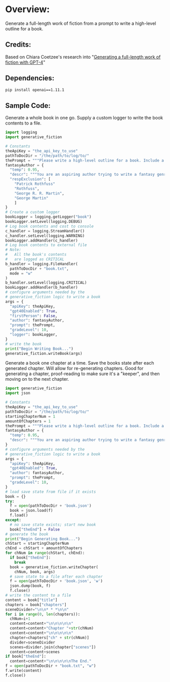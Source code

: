 # Overview:
Generate a full-length work of fiction from a prompt to write a high-level outline for a book.

## Credits:

Based on Chiara Coetzee's research into "[Generating a full-length work of fiction with GPT-4](#https://medium.com/@chiaracoetzee/generating-a-full-length-work-of-fiction-with-gpt-4-4052cfeddef3)"

## Dependencies:

```sh
pip install openai==1.11.1
```

## Sample Code:

Generate a whole book in one go. Supply a custom logger to write the book contents to a file.

```python
import logging
import generative_fiction

# Constants
theApiKey = "the_api_key_to_use"
pathToDocDir = "/the/path/to/log/to/"
thePrompt = """Please write a high-level outline for a book. Include a list of characters and a short description of each character. Include a list of chapters and a short summary of what happens in each chapter. You can pick any title and genre you want."""
fantasyAuthor = {
  "temp": 0.95,
  "descr": """You are an aspiring author trying to write a fantasy genre fan fiction book. The prose you write in is inspired by modern-day fantasy genere authors such as Patrick Rothfuss and George R. R. Martin.""",
  "respExclusion": [
    "Patrick Rothfuss"
    "Rothfuss",
    "George R. R. Martin",
    "George Martin"
    ]
}
# Create a custom logger
bookLogger = logging.getLogger("book")
bookLogger.setLevel(logging.DEBUG)
# Log book contents and cost to console
c_handler = logging.StreamHandler()
c_handler.setLevel(logging.WARNING)
bookLogger.addHandler(c_handler)
# Log book contents to external file
# Note:
#   All the book's contents
#   are logged as CRITICAL
b_handler = logging.FileHandler(
  pathToDocDir + "book.txt", 
  mode = "w"
)
b_handler.setLevel(logging.CRITICAL)
bookLogger.addHandler(b_handler)
# configure arguments needed by the
# generative_fiction logic to write a book
args = {
  "apiKey": theApiKey,
  "gpt40Enabled": True,
  "firstPerson": False,
  "author": fantasyAuthor,
  "prompt": thePrompt,
  "gradeLevel": 10,
  "logger": bookLogger,
}
# write the book
print("Begin Writing Book...")
generative_fiction.writeBook(args)
```

Generate a book one chapter at a time. Save the books state after each generated chapter. Will allow for re-generating chapters. Good for generating a chapter, proof-reading to make sure it's a "keeper", and then moving on to the next chapter.

```python
import generative_fiction
import json

# Constants
theApiKey = "the_api_key_to_use"
pathToDocDir = "/the/path/to/log/to/"
startingChapterNum = 1
amountOfChapters = 1
thePrompt = """Please write a high-level outline for a book. Include a list of characters and a short description of each character. Include a list of chapters and a short summary of what happens in each chapter. You can pick any title and genre you want."""
fantasyAuthor = {
  "temp": 0.95,
  "descr": """You are an aspiring author trying to write a fantasy genre fan fiction book."""
}
# configure arguments needed by the
# generative_fiction logic to write a book
args = {
  "apiKey": theApiKey,
  "gpt40Enabled": True,
  "author": fantasyAuthor,
  "prompt": thePrompt,
  "gradeLevel": 10,
}
# load save state from file if it exists
book = {}
try:
  f = open(pathToDocDir + 'book.json') 
  book = json.load(f)
  f.load()
except:
  # no save state exists; start new book
  book["theEnd"] = False
# generate the book
print("Begin Generating Book...")
chStart = startingChapterNum
chEnd = chStart + amountOfChapters
for chNum in range(chStart, chEnd):
  if book["theEnd"]:
    break
  book = generative_fiction.writeChapter(
    chNum, book, args)
  # save state to a file after each chapter
  f = open(pathToDocDir + 'book.json', 'w')
  json.dump(book, f)
  f.close()
# write the content to a file
content = book["title"]
chapters = book["chapters"]
sceneDivider="\n\n* * *\n\n"
for i in range(0, len(chapters)):
  chNum=i+1
  content=content+"\n\n\n\n\n"
  content=content+"Chapter "+str(chNum)
  content=content+"\n\n\n\n\n"
  chapter=chapters["ch" + str(chNum)]
  divider=sceneDivider
  scenes=divider.join(chapter["scenes"])
  content=content+scenes
if book["theEnd"]:
  content=content+"\n\n\n\n\nThe End."
f = open(pathToDocDir + "book.txt", "w")
f.write(content)
f.close()
```